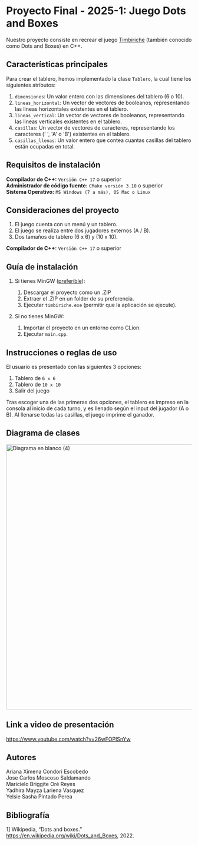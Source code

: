 # Proyecto Final - 2025-1: Juego Dots and Boxes

Nuestro proyecto consiste en recrear el juego [Timbiriche](https://es.wikipedia.org/wiki/Timbiriche_(juego)) (también conocido como Dots and Boxes) en C++.

## Características principales

Para crear el tablero, hemos implementado la clase `Tablero`, la cual tiene los siguientes atributos:  
1. `dimensiones`: Un valor entero con las dimensiones del tablero (6 o 10).  
2. `lineas_horizontal`: Un vector de vectores de booleanos, representando las lineas horizontales existentes en el tablero.  
3. `lineas_vertical`: Un vector de vectores de booleanos, representando las lineas verticales existentes en el tablero.
4. `casillas`: Un vector de vectores de caracteres, representando los caracteres (' ', 'A' o 'B') existentes en el tablero.
5. `casillas_llenas`: Un valor entero que contea cuantas casillas del tablero están ocupadas en total.  

## Requisitos de instalación

**Compilador de C++:** `Versión C++ 17` o superior  
**Administrador de código fuente:** `CMake versión 3.10` o superior  
**Sistema Operativo:** `MS Windows (7 a más), OS Mac o Linux`

## Consideraciones del proyecto
1. El juego cuenta con un menú y un tablero.
2. El juego se realiza entre dos jugadores externos (A / B).
3. Dos tamaños de tablero (6 x 6) y (10 x 10).

**Compilador de C++:** `Versión C++ 17` o superior  

## Guía de instalación
1. Si tienes MinGW ([preferible](https://www.youtube.com/watch?v=GxFiUEO_3zM)):
    1. Descargar el proyecto como un .ZIP
    2. Extraer el .ZIP en un folder de su preferencia.
    3. Ejecutar `timbiriche.exe` (permitir que la aplicación se ejecute).  
       
2. Si no tienes MinGW:
    1. Importar el proyecto en un entorno como CLion.
    2. Ejecutar `main.cpp`.

## Instrucciones o reglas de uso

El usuario es presentado con las siguientes 3 opciones:
1. Tablero de `6 x 6`
2. Tablero de `10 x 10`
3. Salir del juego

Tras escoger una de las primeras dos opciones, el tablero es impreso en la consola al inicio de cada turno, y es llenado según el input del jugador (A o B).
Al llenarse todas las casillas, el juego imprime el ganador.

## Diagrama de clases
<img width="640" height="720" alt="Diagrama en blanco (4)" src="https://github.com/user-attachments/assets/0f642652-4b6a-4f3e-9e46-77228e57b7d1" />

## Link a video de presentación
https://www.youtube.com/watch?v=26wFOPISnYw 

## Autores

Ariana Ximena Condori Escobedo  
Jose Carlos Moscoso Saldamando  
Maricielo Briggite Oré Reyes  
Yadhira Mayza Lariena Vasquez  
Yelsie Sasha Pintado Perea

## Bibliografía
1] Wikipedia, “Dots and boxes.” https://en.wikipedia.org/wiki/Dots_and_Boxes, 2022.
